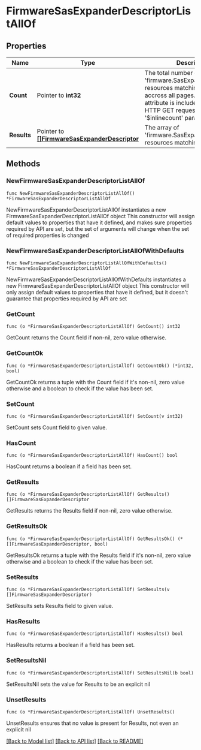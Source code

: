 # FirmwareSasExpanderDescriptorListAllOf

## Properties

Name | Type | Description | Notes
------------ | ------------- | ------------- | -------------
**Count** | Pointer to **int32** | The total number of &#39;firmware.SasExpanderDescriptor&#39; resources matching the request, accross all pages. The &#39;Count&#39; attribute is included when the HTTP GET request includes the &#39;$inlinecount&#39; parameter. | [optional] 
**Results** | Pointer to [**[]FirmwareSasExpanderDescriptor**](firmware.SasExpanderDescriptor.md) | The array of &#39;firmware.SasExpanderDescriptor&#39; resources matching the request. | [optional] 

## Methods

### NewFirmwareSasExpanderDescriptorListAllOf

`func NewFirmwareSasExpanderDescriptorListAllOf() *FirmwareSasExpanderDescriptorListAllOf`

NewFirmwareSasExpanderDescriptorListAllOf instantiates a new FirmwareSasExpanderDescriptorListAllOf object
This constructor will assign default values to properties that have it defined,
and makes sure properties required by API are set, but the set of arguments
will change when the set of required properties is changed

### NewFirmwareSasExpanderDescriptorListAllOfWithDefaults

`func NewFirmwareSasExpanderDescriptorListAllOfWithDefaults() *FirmwareSasExpanderDescriptorListAllOf`

NewFirmwareSasExpanderDescriptorListAllOfWithDefaults instantiates a new FirmwareSasExpanderDescriptorListAllOf object
This constructor will only assign default values to properties that have it defined,
but it doesn't guarantee that properties required by API are set

### GetCount

`func (o *FirmwareSasExpanderDescriptorListAllOf) GetCount() int32`

GetCount returns the Count field if non-nil, zero value otherwise.

### GetCountOk

`func (o *FirmwareSasExpanderDescriptorListAllOf) GetCountOk() (*int32, bool)`

GetCountOk returns a tuple with the Count field if it's non-nil, zero value otherwise
and a boolean to check if the value has been set.

### SetCount

`func (o *FirmwareSasExpanderDescriptorListAllOf) SetCount(v int32)`

SetCount sets Count field to given value.

### HasCount

`func (o *FirmwareSasExpanderDescriptorListAllOf) HasCount() bool`

HasCount returns a boolean if a field has been set.

### GetResults

`func (o *FirmwareSasExpanderDescriptorListAllOf) GetResults() []FirmwareSasExpanderDescriptor`

GetResults returns the Results field if non-nil, zero value otherwise.

### GetResultsOk

`func (o *FirmwareSasExpanderDescriptorListAllOf) GetResultsOk() (*[]FirmwareSasExpanderDescriptor, bool)`

GetResultsOk returns a tuple with the Results field if it's non-nil, zero value otherwise
and a boolean to check if the value has been set.

### SetResults

`func (o *FirmwareSasExpanderDescriptorListAllOf) SetResults(v []FirmwareSasExpanderDescriptor)`

SetResults sets Results field to given value.

### HasResults

`func (o *FirmwareSasExpanderDescriptorListAllOf) HasResults() bool`

HasResults returns a boolean if a field has been set.

### SetResultsNil

`func (o *FirmwareSasExpanderDescriptorListAllOf) SetResultsNil(b bool)`

 SetResultsNil sets the value for Results to be an explicit nil

### UnsetResults
`func (o *FirmwareSasExpanderDescriptorListAllOf) UnsetResults()`

UnsetResults ensures that no value is present for Results, not even an explicit nil

[[Back to Model list]](../README.md#documentation-for-models) [[Back to API list]](../README.md#documentation-for-api-endpoints) [[Back to README]](../README.md)


